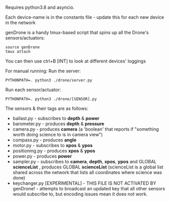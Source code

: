 Requires python3.8 and asyncio.



Each device-name is in the constants file - update this for each new device in the network

genDrone is a handy tmux-based script that spins up all the Drone's sensors/actuators:

    source genDrone
    tmux attach

You can then use ctrl+B [INT] to look at different devices' loggings

For manual running:
Run the server:

    PYTHONPATH=. python3 ./drone/server.py
    
Run each sensor/actuator:

    PYTHONPATH=. python3 ./drone/[SENSOR].py

The sensors & their tags are as follows:
* ballast.py - subscribes to **depth** & **power**
* barometer.py - produces **depth** & **pressure**
* camera.py - produces **camera** (a 'boolean' that reports if "something worth doing science to is in camera view")
* compass.py - produces **angle**
* motor.py - subscribes to **xpos** & **ypos**
* positioning.py - produces **xpos** & **ypos**
* power.py - produces **power**
* sampler.py - subscribes to **camera**, **depth**, **xpos**, **ypos** and GLOBAL **scienceList** , produces GLOBAL **scienceList** (scienceList is a global list shared across the network that lists all coordinates where science was done)
* keychanger.py [EXPERIMENTAL] - THIS FILE IS NOT ACTIVATED BY genDrone! - attempts to broadcast an updated key that all other sensors would subscribe to, but encoding issues mean it does not work.
